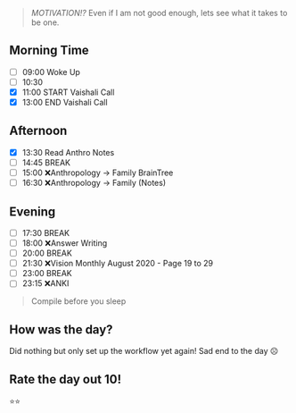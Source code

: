 > *MOTIVATION!?*
> Even if I am not good enough, lets see what it takes to be one.

## Morning Time
- [ ] 09:00 Woke Up
- [ ] 10:30 
- [x] 11:00 START Vaishali Call
- [x] 13:00 END Vaishali Call

## Afternoon
- [x] 13:30 Read Anthro Notes
- [ ] 14:45 BREAK
- [ ] 15:00 ❌Anthropology -> Family BrainTree
- [ ] 16:30 ❌Anthropology -> Family (Notes)

## Evening
- [ ] 17:30 BREAK 
- [ ] 18:00 ❌Answer Writing
- [ ] 20:00 BREAK
- [ ] 21:30 ❌Vision Monthly August 2020
				- Page 19 to 29
- [ ] 23:00 BREAK
- [ ] 23:15 ❌ANKI

> Compile before you sleep

## How was the day?
Did nothing but only set up the workflow yet again! Sad end to the day ☹


## Rate the day out 10!
⭐⭐
